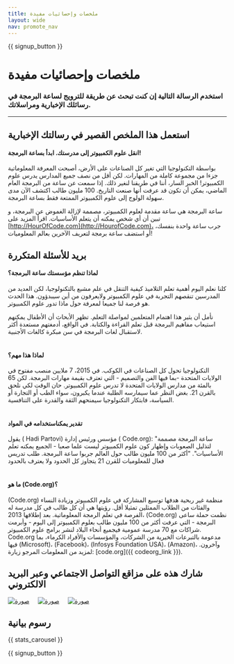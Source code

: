 ```yaml
---
title: ملخصات وإحصائيات مفيدة
layout: wide
nav: promote_nav
---
```


<a id="blurb"></a>

{{ signup_button }}

# ملخصات وإحصائيات مفيدة

### استخدم الرسالة التالية إن كنت تبحث عن طريقة للترويج لساعة البرمجة في رسائلك الإخبارية ومراسلاتك.

* * *

## استعمل هذا الملخص القصير في رسالتك الإخبارية

#### انقل علوم الكمبيوتر إلى مدرستك. ابدأ بساعة البرمجة!

بواسطة التكنولوجيا التي تغير كل الصناعات على الأرض، أصبحت المعرفة المعلوماتية جزءا من مجموعة كاملة من المهارات. لكن أقل من نصف جميع المدارس يدرس علوم الكمبيوتر! الخبر السار، أننا في طريقنا لنغير ذلك. إذا سمعت عن ساعة من البرمجة العام الماضي، يمكن أن تكون قد عرفت أنها صنعت التاريخ. 100 مليون طالب اكتشف الآن مدى سهولة الولوج إلى علوم الكمبيوتر الممتعة فقط بساعة البرمجة.

ساعة البرمجة هي ساعة مقدمة لعلوم الكمبيوتر، مصممة لإزالة الغموض عن البرمجة، و تبين أن أي شخص يمكنه أن يتعلم الأساسيات. اقرأ المزيد على [http://HourOfCode.com](http://HourofCode.com)، جرب ساعة واحدة بنفسك، أو استضف ساعة برمجة لتعريف الآخرين بعالم المعلوميات!

## بريد للأسئلة المتكررة

#### لماذا تنظم مؤسستك ساعة البرمجة؟

كلنا نعلم اليوم أهمية تعلم التلاميذ كيفية التنقل في علم مشبع بالتكنولوجيا، لكن العديد من المدرسين تنقصهم التجربة في علوم الكمبيوتر ولايعرفون من أين سيبدؤون. هذا الحدث هو فرصة لنا جميعا لمعرفة حول ماذا تدور علوم الكمبيوتر.

نأمل أن يثير هذا اهتمام المتعلمين لمواصلة التعلم. تظهر الأبحاث أن الأطفال يمكنهم استيعاب مفاهيم البرمجة قبل تعلم القراءة والكتابة. في الواقع، أدمغتهم مستعدة أكثر لاستقبال لغات البرمجة في سن مبكرة كالغات الأجنبية. <br /> <br />

#### لماذا هذا مهم؟

التكنولوجيا تحول كل الصناعات في الكوكب. في 2015، 7 ملايين منصب مفتوح في الولايات المتحدة -بما فيها الفن والتصميم - التي تعترف بقيمة مهارات البرمجة. لكن 65 بالمئة من مدارس الولايات المتحدة لا تدرس علوم الكمبيوتر. حان الوقت لكي نلحق بالقرن 21. بغض النظر عما سيمارسه الطلبة عندما يكبرون، سواء الطب أو التجارة أو السياسة، فابتكار التكنولوجيا سيمنحهم الثقة والقدرة على التنافسية. <br /> <br />

#### تقدير يمكناستخدامه في المواد

يقول ( Hadi Partovi) مؤسس ورئيس إدارة ( Code.org): "ساعة البرمجة مصممة لتذليل الصعوبات وإظهار كون علوم الكمبيوتر ليست علما صعبا - الجميع يمكنه تعلم الأساسيات". "أكثر من 100 مليون طالب حول العالم جربوا ساعة البرمجة. طلب تدريس فعال للمعلوميات للقرن 21 يتجاوز كل الحدود ولا يعترف بالحدود <br /> <br />

#### ما هو (Code.org)؟

(Code.org) منظمة غير ربحية هدفها توسيع المشاركة في علوم الكمبيوتر وزيادة النساء والفئات من الطلاب الممثلين تمثيلا أقل. رؤيتها هي أن كل طالب في كل مدرسة له الفرصة في تعلم الرمجة المعلوماتية. بعد إطلاقها 2013، (Code.org) نظمت حملة ساعى البرمجة - التي عرفت أكثر من 100 مليون طالب بعلوم الكمبيوتر إلى اليوم - وأبرمت شراكات مع 70 مدرسة عمومية فيجميع أنحاء البلاد لنشر برامج علوم الكمبيوتر. Code.org مدعومة بالتبرعات الخيرية من الشركات، والمؤسسات والأفراد الكرماء، بما فيها (Microsoft)، (Facebook)، (Infosys Foundation USA)، (Amazon)، وآخرون. لمزيد من المعلومات المرجو زيارة: [code.org]({{ codeorg_link }}).

## شارك هذه على مزاقع التواصل الاجتماعي وعبر البريد الالكتروني

[![صورة](/images/social-media//fit-250/social-1.png)](/images/social-media/social-1.png)&nbsp;&nbsp;&nbsp;&nbsp; [![صورة](/images/social-media/fit-250/social-2.png)](/images/social-media/social-2.png)&nbsp;&nbsp;&nbsp;&nbsp; [![صورة](/images/social-media/fit-250/social-3.png)](/images/social-media/social-3.png)&nbsp;&nbsp;&nbsp;&nbsp;

<a id="infographics"></a>

## رسوم بيانية

{{ stats_carousel }}

{{ signup_button }}